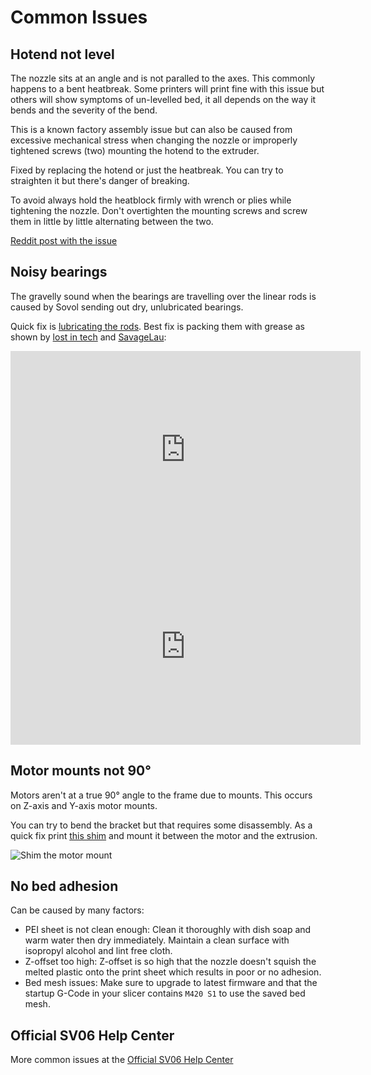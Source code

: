 # Common Issues

## Hotend not level

The nozzle sits at an angle and is not paralled to the axes. This commonly happens to a bent heatbreak. Some printers will print fine with this issue but others will show symptoms of un-levelled bed, it all depends on the way it bends and the severity of the bend.

This is a known factory assembly issue but can also be caused from excessive mechanical stress when changing the nozzle or improperly tightened screws (two) mounting the hotend to the extruder. 

Fixed by replacing the hotend or just the heatbreak. You can try to straighten it but there's danger of breaking.

To avoid always hold the heatblock firmly with wrench or plies while tightening the nozzle. Don't overtighten the mounting screws and screw them in little by little alternating between the two.

[Reddit post with the issue](https://www.reddit.com/r/Sovol/comments/10vi5j0/hot_end_not_level_is_this_normal_got_the_feeling/)

## Noisy bearings 

The gravelly sound when the bearings are travelling over the linear rods is caused by Sovol sending out dry, unlubricated bearings. 

Quick fix is [lubricating the rods](/first-steps/#lube-linear-rods). Best fix is packing them with grease as shown by [lost in tech](https://www.youtube.com/@foundintech) and [SavageLau](https://www.youtube.com/@SavageLau):

<iframe width="560" height="315" src="https://www.youtube-nocookie.com/embed/6-iKoJXXwnM" title="YouTube video player" frameborder="0" allow="accelerometer; autoplay; clipboard-write; encrypted-media; gyroscope; picture-in-picture; web-share" allowfullscreen></iframe>

<iframe width="560" height="315" src="https://www.youtube-nocookie.com/embed/lUvaA4fJWH0" title="YouTube video player" frameborder="0" allow="accelerometer; autoplay; clipboard-write; encrypted-media; gyroscope; picture-in-picture; web-share" allowfullscreen></iframe>

## Motor mounts not 90°

Motors aren't at a true 90° angle to the frame due to mounts. This occurs on Z-axis and Y-axis motor mounts. 

You can try to bend the bracket but that requires some disassembly. As a quick fix print [this shim](https://www.printables.com/model/360276) and mount it between the motor and the extrusion.

![Shim the motor mount](/images/troubleshooting/motor_not_true.webp)

## No bed adhesion

Can be caused by many factors:

- PEI sheet is not clean enough: Clean it thoroughly with dish soap and warm water then dry immediately. Maintain a clean surface with isopropyl alcohol and lint free cloth.
- Z-offset too high: Z-offset is so high that the nozzle doesn't squish the melted plastic onto the print sheet which results in poor or no adhesion.
- Bed mesh issues: Make sure to upgrade to latest firmware and that the startup G-Code in your slicer contains `M420 S1` to use the saved bed mesh. 

## Official SV06 Help Center

More common issues at the  [Official SV06 Help Center](https://sovol3d.com/blogs/news/help-center-sv06)
